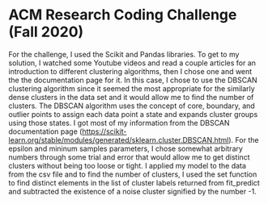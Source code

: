 # ACM Research Coding Challenge (Fall 2020)

For the challenge, I used the Scikit and Pandas libraries. To get to my solution, I watched some Youtube videos and read a couple articles for an introduction to different clustering algorithms, then I chose one and went the the documentation page for it. In this case, I chose to use the DBSCAN clustering algorithm since it seemed the most appropriate for the similarly dense clusters in the data set and it would allow me to find the number of clusters. The DBSCAN algorithm uses the concept of core, boundary, and outlier points to assign each data point a state and expands cluster groups using those states. I got most of my information from the DBSCAN documentation page (https://scikit-learn.org/stable/modules/generated/sklearn.cluster.DBSCAN.html). For the epsilon and mininum samples parameters, I chose somewhat arbitrary numbers through some trial and error that would allow me to get distinct clusters without being too loose or tight. I applied my model to the data from the csv file and to find the number of clusters, I used the set function to find distinct elements in the list of cluster labels returned from fit_predict and subtracted the existence of a noise cluster signified by the number -1.
